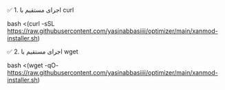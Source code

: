 ✅ 1. اجرای مستقیم با curl

bash <(curl -sSL https://raw.githubusercontent.com/yasinabbasiiii/optimizer/main/xanmod-installer.sh)

✅ 2. اجرای مستقیم با wget

bash <(wget -qO- https://raw.githubusercontent.com/yasinabbasiiii/optimizer/main/xanmod-installer.sh)
